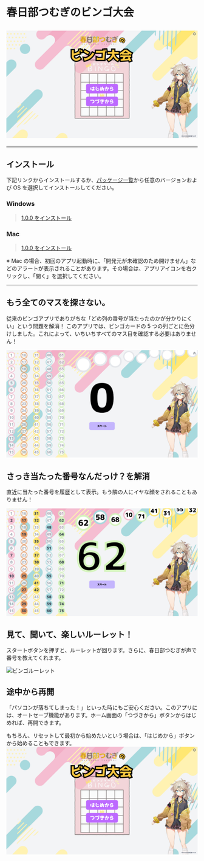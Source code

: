 # 春日部つむぎのビンゴ大会

## ![](img/readme/home.png)

---

## インストール

下記リンクからインストールするか、[パッケージ一覧](packages)から任意のバージョンおよび OS を選択してインストールしてください。

### Windows

> [1.0.0 をインストール](https://github.com/yuuumiravy/tsumugi-kasukabe-bingo/raw/main/packages/1.0.0/win/Bingo%20Setup%201.0.0.exe)

### Mac

> [1.0.0 をインストール](https://github.com/yuuumiravy/tsumugi-kasukabe-bingo/raw/main/packages/1.0.0/mac/Bingo-1.0.0.dmg)

※ Mac の場合、初回のアプリ起動時に、「開発元が未確認のため開けません」などのアラートが表示されることがあります。その場合は、アプリアイコンを右クリックし、「開く」を選択してください。

---

## もう全てのマスを探さない。

従来のビンゴアプリでありがちな「どの列の番号が当たったのかが分かりにくい」という問題を解消！
このアプリでは、ビンゴカードの 5 つの列ごとに色分けしました。これによって、いちいちすべてのマス目を確認する必要はありません！

![](img/readme/bingo-start.png)

## さっき当たった番号なんだっけ？を解消

直近に当たった番号を履歴として表示。もう隣の人にイヤな顔をされることもありません！

![](img/readme/bingo1.png)

## 見て、聞いて、楽しいルーレット！

スタートボタンを押すと、ルーレットが回ります。さらに、春日部つむぎが声で番号を教えてくれます。

![ビンゴルーレット](img/readme/bingo-roulette.gif)

## 途中から再開

「パソコンが落ちてしまった！」といった時にもご安心ください。このアプリには、オートセーブ機能があります。ホーム画面の「つづきから」ボタンからはじめれば、再開できます。

もちろん、リセットして最初から始めたいという場合は、「はじめから」ボタンから始めることもできます。
![](img/readme/home.png)

